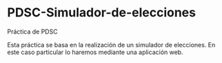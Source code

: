 # PDSC-Simulador-de-elecciones
Práctica de PDSC

Esta práctica se basa en la realización de un simulador de elecciones. En este caso particular lo haremos mediante una aplicación web.
